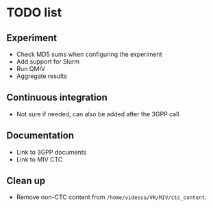 # TODO list

## Experiment

* Check MD5 sums when configuring the experiment
* Add support for Slurm
* Run QMIV
* Aggregate results

## Continuous integration

* Not sure if needed, can also be added after the 3GPP call.

## Documentation

* Link to 3GPP documents
* Link to MIV CTC

## Clean up

* Remove non-CTC content from `/home/videssa/VR/MIV/ctc_content`.
